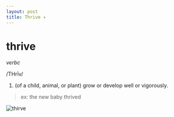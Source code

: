 ```yaml
---
layout: post
title: Thrive ✈️
---
```

# thrive

_verbc_

/THrīv/

1. (of a child, animal, or plant) grow or develop well or vigorously.

> ex: the new baby thrived

![thirve](https://thesaurus.plus/img/synonyms/132/thrive.png)

